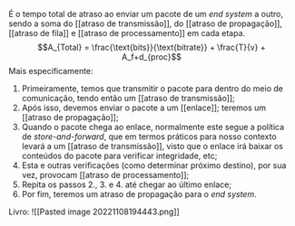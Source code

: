 É o tempo total de atraso ao enviar um pacote de um *end system* a outro, sendo a soma do [[atraso de transmissão]], do [[atraso de propagação]], [[atraso de fila]] e [[atraso de processamento]] em cada etapa.
$$A_{Total} = \frac{\text{bits}}{\text{bitrate}} + \frac{T}{v} + A_f+d_{proc}$$
Mais especificamente:
1. Primeiramente, temos que transmitir o pacote para dentro do meio de comunicação, tendo então um [[atraso de transmissão]];
2. Após isso, devemos enviar o pacote a um [[enlace]]; teremos um [[atraso de propagação]];
3. Quando o pacote chega ao enlace, normalmente este segue a política de *store-and-forward*, que em termos práticos para nosso contexto levará a um [[atraso de transmissão]], visto que o enlace irá baixar os conteúdos do pacote para verificar integridade, etc;
4. Esta e outras verificações (como determinar próximo destino), por sua vez, provocam [[atraso de processamento]];
5. Repita os passos 2., 3. e 4. até chegar ao último enlace;
6. Por fim, teremos um atraso de propagação para o *end system*.

Livro:
![[Pasted image 20221108194443.png]]